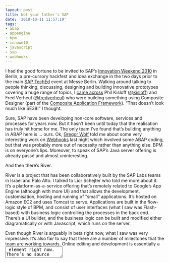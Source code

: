 ```yaml
---
layout: post
title: Not your father's SAP
date: '2010-10-11 11:57:19'
tags:
- abap
- appengine
- bpm
- innowe10
- javascript
- sap
- webhooks
---
```



I had the good fortune to be invited to SAP’s [Innovation Weekend 2010](http://wiki.sdn.sap.com/wiki/display/events/Innovation+Weekend) in Berlin, a pre-cursory hackfest and idea exchange in the two days prior to the main [SAP TechEd](http://www.sapteched.com/emea/) event at Messe Berlin. Walking around talking to people thinking, discussing, designing and building innovative prototypes covering a huge range of topics, I [came across](http://twitpic.com/2wnjre) Phil Kisloff ([@kisloff](http://twitter.com/kisloff)) and Fred Verheul ([@fredverheul](http://twitter.com/fredverheul)) who were building something using Composite Designer (part of the [Composite Application Framework](http://www.sap.com/platform/netweaver/cafindex.epx)). “That doesn’t look much like SE38!” I thought.

Sure, SAP have been developing non-core software, services and processes for years now. But it hasn’t been until today that the realisation has truly hit home for me. The only team I’ve found that’s building anything in ABAP here is … ours. Ok, [Gregor Wolf](http://twitter.com/wolf_gregor) told me about some very interesting work on [Webhooks](http://www.pipetree.com/qmacro/blog/tag/webhooks/) last night which involved some ABAP coding, but that was probably more out of necessity rather than anything else. BPM is on everyone’s lips. Moreover, to speak of SAP’s Java server offering is already passé and almost uninteresting.

And then there’s River.

River is a project that has been collaboratively built by the SAP Labs teams in Israel and Palo Alto. I talked to Lior Schejter who told me more about it. It’s a platform-as-a-service offering that’s remotely related to Google’s App Engine (although with more UI) and that allows the development, customisation, hosting and running of “small” applications. It’s hosted on Amazon EC2 and uses Tomcat to serve. Applications are built in the flow-logic style of BPM, and consist of user interfaces (what I saw was Flash-based) with business logic controlling the processes in the back end. There’s a UI builder, and the business logic can be built and modified either diagramatically or with Javascript, which runs on the server.

Even though River is arguably in beta right now, what I saw was very impressive. It’s also fair to say that there are a number of milestones that the team are working towards. Online editing and development is essentially a <textarea/> element right now. There’s no source code repository integration or version control. Yes, I know what you’re saying, and I agree: River could learn and take from the fascinating and fabulous [Bespin](https://bespin.mozillalabs.com/) (now ‘[SkyWriter](https://mozillalabs.com/skywriter/)‘) project. In fact, there’s a loose connection already: at last year’s SAP TechEd in Vienna I got Bespin connected to, and checking in and out from, [SAP’s Code Exchange](http://wiki.sdn.sap.com/wiki/display/CodeExchange/Code+Exchange+Platform) platform. Furthermore, offering the ability to debug Javascript than runs on the server is not a simple task (even [Google Apps Script](http://code.google.com/googleapps/appsscript/) doesn’t have that yet, and developing and debugging for apps destined for Google’s App Engine is done locally using the [SDK](http://code.google.com/appengine/downloads.html)). Lior told me of a very interesting and so far successful approach to solving this problem: run and debug the Javascript locally and use a proxy for the River-specific API calls.

There is of course plenty more to say about River, as you can imagine. The project is very interesting and they’re attempting to address hard problems and built a very current offering. But what struck me the most about River is the technologies they’re using, and the audiences and customers that SAP are addressing. These are expanding all the time. Lior even related to me that it had been difficult for his team to find a person who knew ABAP, to help with some of the (minor!) experimental BAPI backend integration!

A far cry from the days of old. [This is not your father’s SAP](http://twitter.com/qmacro/status/27016657285).


